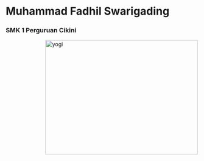 <h1 align="left">Muhammad Fadhil Swarigading</h1>
<h3 align="left">SMK 1 Perguruan Cikini</h3>
<img align="right" alt="yogi" width="400" height="300" float="right" src="https://media.tenor.com/3575Me7Lw2UAAAAd/meme-lang.gif">
